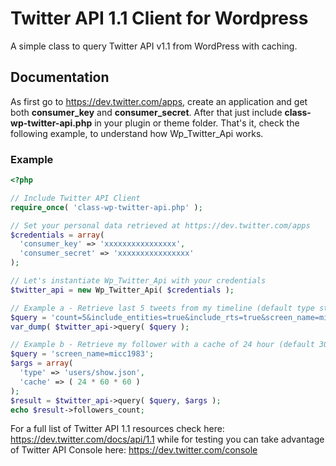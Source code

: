 Twitter API 1.1 Client for Wordpress
====================================

A simple class to query Twitter API v1.1 from WordPress with caching. 

## Documentation

As first go to https://dev.twitter.com/apps, create an application and get both **consumer_key** and **consumer_secret**.
After that just include **class-wp-twitter-api.php** in your plugin or theme folder.
That's it, check the following example, to understand how Wp_Twitter_Api works.

### Example

```php
<?php

// Include Twitter API Client
require_once( 'class-wp-twitter-api.php' );

// Set your personal data retrieved at https://dev.twitter.com/apps
$credentials = array(
  'consumer_key' => 'xxxxxxxxxxxxxxxx',
  'consumer_secret' => 'xxxxxxxxxxxxxxxx'
);

// Let's instantiate Wp_Twitter_Api with your credentials
$twitter_api = new Wp_Twitter_Api( $credentials );

// Example a - Retrieve last 5 tweets from my timeline (default type statuses/user_timeline.json)
$query = 'count=5&include_entities=true&include_rts=true&screen_name=micc1983';
var_dump( $twitter_api->query( $query );

// Example b - Retrieve my follower with a cache of 24 hour (default 30 minutes)
$query = 'screen_name=micc1983';
$args = array(
  'type' => 'users/show.json',
  'cache' => ( 24 * 60 * 60 )
);
$result = $twitter_api->query( $query, $args );
echo $result->followers_count;
```

For a full list of Twitter API 1.1 resources check here: https://dev.twitter.com/docs/api/1.1 while for testing you can take advantage of Twitter API Console here: https://dev.twitter.com/console
